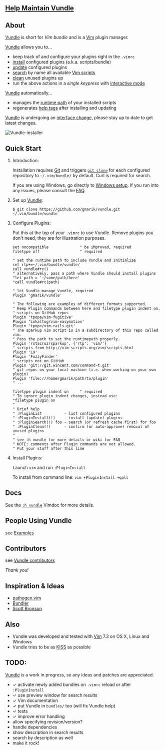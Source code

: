 ## [Help Maintain Vundle](https://github.com/gmarik/Vundle.vim/issues/241)

## About

[Vundle] is short for _Vim bundle_ and is a [Vim] plugin manager.

[Vundle] allows you to...

* keep track of and configure your plugins right in the `.vimrc`
* [install] configured plugins (a.k.a. scripts/bundle)
* [update] configured plugins
* [search] by name all available [Vim scripts]
* [clean] unused plugins up
* run the above actions in a *single keypress* with [interactive mode]

[Vundle] automatically...

* manages the [runtime path] of your installed scripts
* regenerates [help tags] after installing and updating

[Vundle] is undergoing an [interface change], please stay up to date to get latest changes.

![Vundle-installer](http://25.media.tumblr.com/tumblr_m8m96w06G81r39828o1_1280.png)

## Quick Start

1. Introduction:

   Installation requires [Git] and triggers [`git clone`] for each configured repository to `~/.vim/bundle/` by default.
   Curl is required for search.

   If you are using Windows, go directly to [Windows setup]. If you run into any issues, please consult the [FAQ].

2. Set up [Vundle]:

   `$ git clone https://github.com/gmarik/vundle.git ~/.vim/bundle/vundle`

3. Configure Plugins:

   Put this at the top of your `.vimrc` to use Vundle. Remove plugins you don't need, they are for illustration purposes.

   ```vim
   set nocompatible              " be iMproved, required
   filetype off                  " required

   " set the runtime path to include Vundle and initialize
   set rtp+=~/.vim/bundle/vundle/
   call vundle#rc()
   " alternatively, pass a path where Vundle should install plugins
   "let path = '~/some/path/here'
   "call vundle#rc(path)

   " let Vundle manage Vundle, required
   Plugin 'gmarik/vundle'

   " The following are examples of different formats supported.
   " Keep Plugin commands between here and filetype plugin indent on.
   " scripts on GitHub repos
   Plugin 'tpope/vim-fugitive'
   Plugin 'Lokaltog/vim-easymotion'
   Plugin 'tpope/vim-rails.git'
   " The sparkup vim script is in a subdirectory of this repo called vim.
   " Pass the path to set the runtimepath properly.
   Plugin 'rstacruz/sparkup', {'rtp': 'vim/'}
   " scripts from http://vim-scripts.org/vim/scripts.html
   Plugin 'L9'
   Plugin 'FuzzyFinder'
   " scripts not on GitHub
   Plugin 'git://git.wincent.com/command-t.git'
   " git repos on your local machine (i.e. when working on your own plugin)
   Plugin 'file:///home/gmarik/path/to/plugin'
   " ...

   filetype plugin indent on     " required
   " To ignore plugin indent changes, instead use:
   "filetype plugin on
   "
   " Brief help
   " :PluginList          - list configured plugins
   " :PluginInstall(!)    - install (update) plugins
   " :PluginSearch(!) foo - search (or refresh cache first) for foo
   " :PluginClean(!)      - confirm (or auto-approve) removal of unused plugins
   "
   " see :h vundle for more details or wiki for FAQ
   " NOTE: comments after Plugin commands are not allowed.
   " Put your stuff after this line
   ```

4. Install Plugins:

   Launch `vim` and  run `:PluginInstall`

   To install from command line: `vim +PluginInstall +qall`

## Docs

See the [`:h vundle`](https://github.com/gmarik/vundle/blob/master/doc/vundle.txt) Vimdoc for more details.

## People Using Vundle

see [Examples](https://github.com/gmarik/vundle/wiki/Examples)

## Contributors

see [Vundle contributors](https://github.com/gmarik/vundle/graphs/contributors)

*Thank you!*

## Inspiration & Ideas

* [pathogen.vim](http://github.com/tpope/vim-pathogen/)
* [Bundler](https://github.com/bundler/bundler)
* [Scott Bronson](http://github.com/bronson)

## Also

* Vundle was developed and tested with [Vim] 7.3 on OS X, Linux and Windows
* Vundle tries to be as [KISS](http://en.wikipedia.org/wiki/KISS_principle) as possible

## TODO:
[Vundle] is a work in progress, so any ideas and patches are appreciated.

* ✓ activate newly added bundles on `.vimrc` reload or after `:PluginInstall`
* ✓ use preview window for search results
* ✓ Vim documentation
* ✓ put Vundle in `bundles/` too (will fix Vundle help)
* ✓ tests
* ✓ improve error handling
* allow specifying revision/version?
* handle dependencies
* show description in search results
* search by description as well
* make it rock!

[Vundle]:http://github.com/gmarik/vundle
[Windows setup]:https://github.com/gmarik/vundle/wiki/Vundle-for-Windows
[FAQ]:https://github.com/gmarik/vundle/wiki
[Vim]:http://www.vim.org
[Git]:http://git-scm.com
[`git clone`]:http://gitref.org/creating/#clone

[Vim scripts]:http://vim-scripts.org/vim/scripts.html
[help tags]:http://vimdoc.sourceforge.net/htmldoc/helphelp.html#:helptags
[runtime path]:http://vimdoc.sourceforge.net/htmldoc/options.html#%27runtimepath%27

[install]:https://github.com/gmarik/vundle/blob/master/doc/vundle.txt#L181-200
[update]:https://github.com/gmarik/vundle/blob/master/doc/vundle.txt#L202-211
[search]:https://github.com/gmarik/vundle/blob/master/doc/vundle.txt#L213-241
[clean]:https://github.com/gmarik/vundle/blob/master/doc/vundle.txt#L250-264
[interactive mode]:https://github.com/gmarik/vundle/blob/master/doc/vundle.txt#L266-305
[interface change]:https://github.com/gmarik/vundle/blob/master/doc/vundle.txt#L319-327
